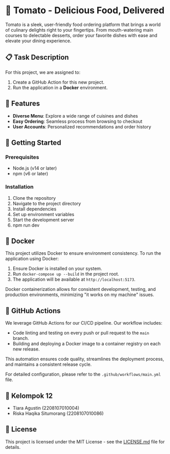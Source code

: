 # 🍅 Tomato - Delicious Food, Delivered

Tomato is a sleek, user-friendly food ordering platform that brings a world of culinary delights right to your fingertips. From mouth-watering main courses to delectable desserts, order your favorite dishes with ease and elevate your dining experience.

## 📋 Task Description

For this project, we are assigned to:

1. Create a GitHub Action for this new project.
2. Run the application in a **Docker** environment.
   
## 🌟 Features

- **Diverse Menu**: Explore a wide range of cuisines and dishes
- **Easy Ordering**: Seamless process from browsing to checkout
- **User Accounts**: Personalized recommendations and order history

## 🚀 Getting Started

### Prerequisites

- Node.js (v14 or later)
- npm (v6 or later)

### Installation

1. Clone the repository
2. Navigate to the project directory  
3. Install dependencies
4. Set up environment variables
5. Start the development server
6. npm run dev

## 🐳 Docker

This project utilizes Docker to ensure environment consistency. To run the application using Docker:

1. Ensure Docker is installed on your system.
2. Run `docker-compose up --build` in the project root.
3. The application will be available at `http://localhost:5173`.

Docker containerization allows for consistent development, testing, and production environments, minimizing "it works on my machine" issues.

## 🔄 GitHub Actions

We leverage GitHub Actions for our CI/CD pipeline. Our workflow includes:

- Code linting and testing on every push or pull request to the `main` branch.
- Building and deploying a Docker image to a container registry on each new release.

This automation ensures code quality, streamlines the deployment process, and maintains a consistent release cycle.

For detailed configuration, please refer to the `.github/workflows/main.yml` file.

## 🤝 Kelompok 12
- Tiara Agustin (2208107010004)
- Riska Haqika Situmorang (2208107010086)

## 📄 License

This project is licensed under the MIT License - see the [LICENSE.md](LICENSE.md) file for details.
